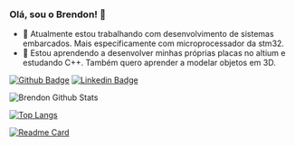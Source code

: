 ### Olá, sou o Brendon! 👋


- 🔭 Atualmente estou trabalhando com desenvolvimento de sistemas embarcados. Mais especificamente com microprocessador da stm32.
- 🌱 Estou aprendendo a desenvolver minhas próprias placas no altium e estudando C++. Também quero aprender a modelar objetos em 3D.

[![Github Badge](https://img.shields.io/badge/-Github-000?style=flat-square&logo=Github&logoColor=white&link=https://github.com/BrendonBernardino)](https://github.com/BrendonBernardino)
[![Linkedin Badge](https://img.shields.io/badge/-LinkedIn-blue?style=flat-square&logo=Linkedin&logoColor=white&link=https://www.linkedin.com/in/brendon-wesley-656268180/)](https://www.linkedin.com/in/brendon-wesley-656268180/)


![Brendon Github Stats](https://github-readme-stats.vercel.app/api?username=BrendonBernardino&show_icons=true&theme=github_dark)

[![Top Langs](https://github-readme-stats.vercel.app/api/top-langs/?username=BrendonBernardino&layout=compact)](https://github.com/BrendonBernardino/)

[![Readme Card](https://github-readme-stats.vercel.app/api/pin/?username=BrendonBernardino&repo=BrendonBernardino)](https://github.com/BrendonBernardino/BrendonBernardino)



<!--
**BrendonBernardino/BrendonBernardino** is a ✨ _special_ ✨ repository because its `README.md` (this file) appears on your GitHub profile.

## Skills
<link rel="stylesheet" href="https://cdn.jsdelivr.net/gh/devicons/devicon/icons/c/c-original.svg">
<i class="devicon-c-line-wordmark colored"></i>

Here are some ideas to get you started:

- 🔭 I’m currently working on ...
- 🌱 I’m currently learning ...
- 👯 I’m looking to collaborate on ...
- 🤔 I’m looking for help with ...
- 💬 Ask me about ...
- 📫 How to reach me: ...
- 😄 Pronouns: ...
- ⚡ Fun fact: ...
-->
